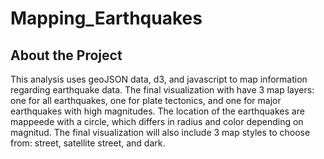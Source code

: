 # Mapping_Earthquakes

## About the Project

This analysis uses geoJSON data, d3, and javascript to map information regarding earthquake data.  The final visualization with have 3 map layers: one for all earthquakes, one for plate tectonics, and one for major earthquakes with high magnitudes.  The location of the earthquakes are mappeede with a circle, which differs in radius and color depending on magnitud.  The final visualization will also include 3 map styles to choose from: street, satellite street, and dark.

